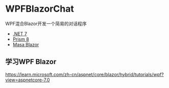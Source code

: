 # WPFBlazorChat

WPF混合Blazor开发一个简易的对话程序

- [.NET 7](https://learn.microsoft.com/zh-cn/aspnet/core/blazor/hybrid/tutorials/wpf?view=aspnetcore-7.0)
- [Prism 8](https://github.com/PrismLibrary/Prism)
- [Masa Blazor](https://blazor.masastack.com/)

## 学习WPF Blazor

https://learn.microsoft.com/zh-cn/aspnet/core/blazor/hybrid/tutorials/wpf?view=aspnetcore-7.0